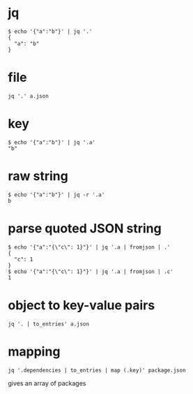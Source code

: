 # jq

```
$ echo '{"a":"b"}' | jq '.'
{
  "a": "b"
}
```

# file

`jq '.' a.json`

# key

```
$ echo '{"a":"b"}' | jq '.a'
"b"
```

# raw string

```
$ echo '{"a":"b"}' | jq -r '.a'
b
```

# parse quoted JSON string

```
$ echo '{"a":"{\"c\": 1}"}' | jq '.a | fromjson | .' 
{
  "c": 1
}
$ echo '{"a":"{\"c\": 1}"}' | jq '.a | fromjson | .c' 
1
```

# object to key-value pairs

`jq '. | to_entries' a.json`

# mapping

`jq '.dependencies | to_entries | map (.key)' package.json`

gives an array of packages
